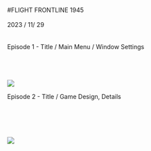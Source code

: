 #FLIGHT FRONTLINE 1945
</br>
</br>
2023 / 11/ 29 
</br>
</br>
</br>
Episode 1 - Title / Main Menu / Window Settings
</br>
</br>
</br>
</br>
</br>
<img src="https://github.com/opeak123/C-Console-game/blob/main/Flight%20Front%20Line%201945.png?raw=true">


Episode 2 - Title / Game Design, Details
</br>
</br>
</br>
</br>
</br>
</br>
<img src ="https://github.com/opeak123/C-Console-game/blob/main/Main%20Menu%201945.png?raw=true">
